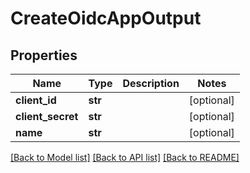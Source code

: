 # CreateOidcAppOutput

## Properties
Name | Type | Description | Notes
------------ | ------------- | ------------- | -------------
**client_id** | **str** |  | [optional] 
**client_secret** | **str** |  | [optional] 
**name** | **str** |  | [optional] 

[[Back to Model list]](../README.md#documentation-for-models) [[Back to API list]](../README.md#documentation-for-api-endpoints) [[Back to README]](../README.md)


